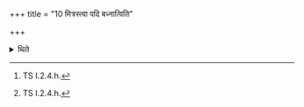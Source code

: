 +++
title = "10 मित्रस्त्वा पदि बध्नात्विति"

+++

<details><summary>थिते</summary>

10. With mitrastvā padi badhnāta...[^1] (the Adhvaryu) looks at her right fore-leg, with pūṣādhvanaḥ pātu...[^1] he addresses her while going towards the east.  


[^1]: TS I.2.4.h.  

[^2]: TS I.2.4.i-m.
</details>
